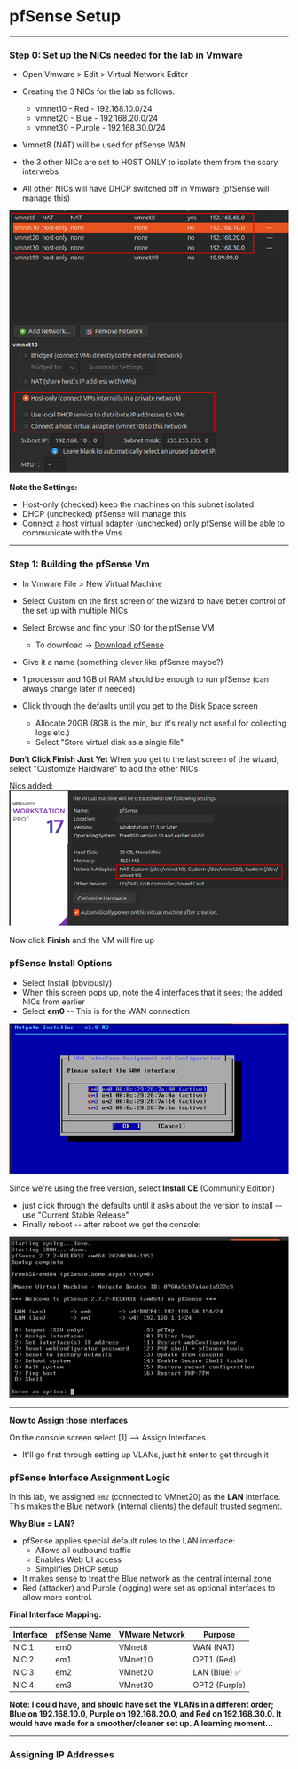# pfSense Setup

---

### Step 0: Set up the NICs needed for the lab in Vmware

- Open Vmware > Edit > Virtual Network Editor
- Creating the 3 NICs for the lab as follows:
	- vmnet10 - Red - 192.168.10.0/24
	- vmnet20 - Blue - 192.168.20.0/24
	- vmnet30 - Purple - 192.168.30.0/24

- Vmnet8 (NAT) will be used for pfSense WAN
- the 3 other NICs are set to HOST ONLY to isolate them from the scary interwebs
- All other NICs will have DHCP switched off in Vmware (pfSense will manage this)


![vmare nics](screenshots/vmnet.png)


**Note the Settings:**
- Host-only (checked) keep the machines on this subnet isolated
- DHCP (unchecked) pfSense will manage this
- Connect a host virtual adapter (unchecked) only pfSense will be able to communicate with the Vms

---

### Step 1: Building the pfSense Vm

- In Vmware File > New Virtual Machine 
- Select Custom on the first screen of the wizard to have better control of the set up with multiple NICs
- Select Browse and find your ISO for the pfSense VM

	- To download -> [Download pfSense](https://www.pfsense.org/download/)

- Give it a name (something clever like pfSense maybe?)
- 1 processor and 1GB of RAM should be enough to run pfSense (can always change later if needed)
- Click through the defaults until you get to the Disk Space screen
	- Allocate 20GB (8GB is the min, but it's really not useful for collecting logs etc.)
	- Select "Store virtual disk as a single file"

**Don't Click Finish Just Yet**
When you get to the last screen of the wizard, select "Customize Hardware" to add the other NICs

Nics added:
![nics](screenshots/nics.png)

Now click **Finish** and the VM will fire up

### pfSense Install Options

- Select Install (obviously)
- When this screen pops up, note the 4 interfaces that it sees; the added NICs from earlier
- Select **em0** -- This is for the WAN connection

![pf1](screenshots/pf1.png)

Since we're using the free version, select **Install CE** (Community Edition)
- just click through the defaults until it asks about the version to install -- use "Current Stable Release"
- Finally reboot -- after reboot we get the console:

![pf_console](screenshots/pf_console.png)

---

**Now to Assign those interfaces**

On the console screen select [1] --> Assign Interfaces
- It'll go first through setting up VLANs, just hit enter to get through it 

### pfSense Interface Assignment Logic

In this lab, we assigned `em2` (connected to VMnet20) as the **LAN** interface. This makes the Blue network (internal clients) the default trusted segment.

**Why Blue = LAN?**
- pfSense applies special default rules to the LAN interface:
  - Allows all outbound traffic 
  - Enables Web UI access 
  - Simplifies DHCP setup
- It makes sense to treat the Blue network as the central internal zone 
- Red (attacker) and Purple (logging) were set as optional interfaces to allow more control.

**Final Interface Mapping:**

| Interface | pfSense Name | VMware Network | Purpose        |
|-----------|--------------|----------------|----------------|
| NIC 1     | em0          | VMnet8         | WAN (NAT)      |
| NIC 2     | em1          | VMnet10        | OPT1 (Red)     |
| NIC 3     | em2          | VMnet20        | LAN (Blue) ✅  |
| NIC 4     | em3          | VMnet30        | OPT2 (Purple)  |


**Note: I could have, and should have set the VLANs in a different order; Blue on 192.168.10.0, Purple on 192.168.20.0, and Red on 192.168.30.0. It would have made for a smoother/cleaner set up. 
A learning moment...**

---

### Assigning IP Addresses


